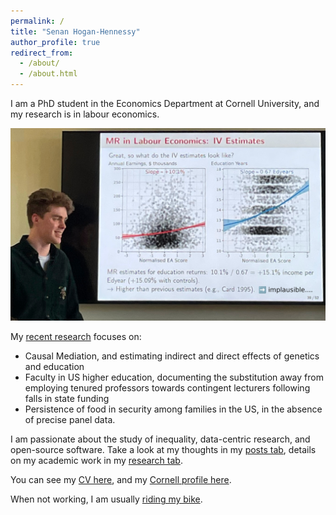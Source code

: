 ```yaml
---
permalink: /
title: "Senan Hogan-Hennessy"
author_profile: true
redirect_from: 
  - /about/
  - /about.html
---
```


I am a PhD student in the Economics Department at Cornell University, and my research is in labour economics.

<p style="text-align:center;">
  <img src="../images/presentation-2024.jpg"
    width="600">
</p>

My [recent research](https://shoganhennessy.github.io/research/) focuses on:

- Causal Mediation, and estimating indirect and direct effects of genetics and education
- Faculty in US higher education, documenting the substitution away from employing tenured professors towards contingent lecturers following falls in state funding
- Persistence of food in security among families in the US, in the absence of precise panel data.

I am passionate about the study of inequality, data-centric research, and open-source software.
Take a look at my thoughts in my [posts tab](https://shoganhennessy.github.io/year-archive/), details on my academic work in my [research tab](https://shoganhennessy.github.io/research/).

You can see my [CV here](https://shoganhennessy.github.io/files/cv/cv-shoganhennessy.pdf), and my [Cornell profile here](https://economics.cornell.edu/senan-hogan-hennessy).

When not working, I am usually [riding my bike](https://shoganhennessy.github.io/cycling/).
